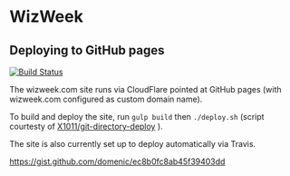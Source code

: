# WizWeek

## Deploying to GitHub pages

[![Build Status](https://travis-ci.org/draffensperger/wizweek-web.svg?branch=master)](https://travis-ci.org/draffensperger/wizweek-web)

The wizweek.com site runs via CloudFlare pointed at GitHub pages (with
    wizweek.com configured as custom domain name).

To build and deploy the site, run `gulp build` then `./deploy.sh` (script
    courtesty of
    [X1011/git-directory-deploy](https://github.com/X1011/git-directory-deploy)
).

The site is also currently set up to deploy automatically via Travis.

https://gist.github.com/domenic/ec8b0fc8ab45f39403dd

## 
